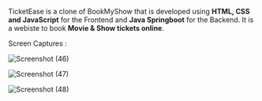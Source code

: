 
TicketEase is a clone of BookMyShow that is developed using **HTML, CSS and JavaScript** for the Frontend and **Java Springboot** for the Backend. It is a webiste to book **Movie & Show tickets online**.


Screen Captures : 

![Screenshot (46)](https://github.com/user-attachments/assets/852587d8-c16a-4dc3-97ef-e7580b2d1a6a)

![Screenshot (47)](https://github.com/user-attachments/assets/8abc2b1c-4d3a-4a0d-8861-30a941c34923)

![Screenshot (48)](https://github.com/user-attachments/assets/167cab67-da8b-430a-b0d5-d6ed88b4c3a4)
